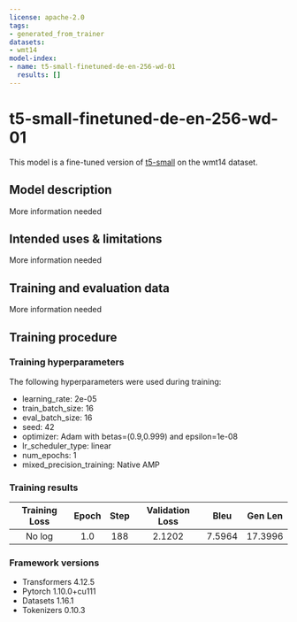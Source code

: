 ```yaml
---
license: apache-2.0
tags:
- generated_from_trainer
datasets:
- wmt14
model-index:
- name: t5-small-finetuned-de-en-256-wd-01
  results: []
---
```


<!-- This model card has been generated automatically according to the information the Trainer had access to. You
should probably proofread and complete it, then remove this comment. -->

# t5-small-finetuned-de-en-256-wd-01

This model is a fine-tuned version of [t5-small](https://huggingface.co/t5-small) on the wmt14 dataset.

## Model description

More information needed

## Intended uses & limitations

More information needed

## Training and evaluation data

More information needed

## Training procedure

### Training hyperparameters

The following hyperparameters were used during training:
- learning_rate: 2e-05
- train_batch_size: 16
- eval_batch_size: 16
- seed: 42
- optimizer: Adam with betas=(0.9,0.999) and epsilon=1e-08
- lr_scheduler_type: linear
- num_epochs: 1
- mixed_precision_training: Native AMP

### Training results

| Training Loss | Epoch | Step | Validation Loss | Bleu   | Gen Len |
|:-------------:|:-----:|:----:|:---------------:|:------:|:-------:|
| No log        | 1.0   | 188  | 2.1202          | 7.5964 | 17.3996 |


### Framework versions

- Transformers 4.12.5
- Pytorch 1.10.0+cu111
- Datasets 1.16.1
- Tokenizers 0.10.3
